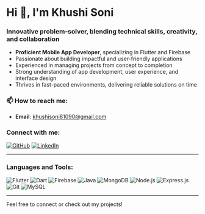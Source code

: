 # Hi 👋, I'm Khushi Soni

### Innovative problem-solver, blending technical skills, creativity, and collaboration

- **Proficient Mobile App Developer**, specializing in Flutter and Firebase
- Passionate about building impactful and user-friendly applications
- Experienced in managing projects from concept to completion
- Strong understanding of app development, user experience, and interface design
- Thrives in fast-paced environments, delivering reliable solutions on time

### 📫 How to reach me:
- **Email**: [khushisoni81090@gmail.com](mailto:khushisoni81090@gmail.com)

### Connect with me:
[![GitHub](https://img.shields.io/badge/-KhushiSoni-black?style=for-the-badge&logo=github)](https://github.com/KhushiSoni81090)
[![LinkedIn](https://img.shields.io/badge/-KhushiSoni-blue?style=for-the-badge&logo=linkedin)](https://linkedin.com/in/KhushiSoni81090)

---

### Languages and Tools:

![Flutter](https://img.shields.io/badge/-Flutter-02569B?style=for-the-badge&logo=flutter)
![Dart](https://img.shields.io/badge/-Dart-0175C2?style=for-the-badge&logo=dart)
![Firebase](https://img.shields.io/badge/-Firebase-FFCA28?style=for-the-badge&logo=firebase)
![Java](https://img.shields.io/badge/-Java-007396?style=for-the-badge&logo=java)
![MongoDB](https://img.shields.io/badge/-MongoDB-47A248?style=for-the-badge&logo=mongodb)
![Node.js](https://img.shields.io/badge/-Node.js-339933?style=for-the-badge&logo=node.js)
![Express.js](https://img.shields.io/badge/-Express.js-000000?style=for-the-badge&logo=express)
![Git](https://img.shields.io/badge/-Git-F05032?style=for-the-badge&logo=git)
![MySQL](https://img.shields.io/badge/-MySQL-4479A1?style=for-the-badge&logo=mysql)

---

Feel free to connect or check out my projects!
